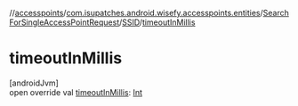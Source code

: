 //[accesspoints](../../../../index.md)/[com.isupatches.android.wisefy.accesspoints.entities](../../index.md)/[SearchForSingleAccessPointRequest](../index.md)/[SSID](index.md)/[timeoutInMillis](timeout-in-millis.md)

# timeoutInMillis

[androidJvm]\
open override val [timeoutInMillis](timeout-in-millis.md): [Int](https://kotlinlang.org/api/latest/jvm/stdlib/kotlin/-int/index.html)
